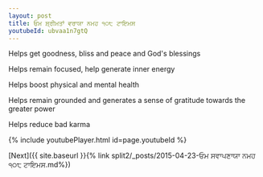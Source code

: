 ```yaml
---
layout: post
title: ਓਮ ਸ਼੍ਰੀਮਤਾਂ ਵਰਾਯਾ ਨਮਹ ੧੦੮ ਟਾਇਮਸ
youtubeId: ubvaa1n7gtQ
---
```

 
 
Helps get goodness, bliss and peace and God's blessings
 
Helps remain focused, help generate inner energy 
 
Helps boost physical and mental health 
 
Helps remain grounded and generates a sense of gratitude towards the greater power 
 
Helps reduce bad karma
 
 
 
 


{% include youtubePlayer.html id=page.youtubeId %}
 
[Next]({{ site.baseurl }}{% link  split2/_posts/2015-04-23-ਓਮ ਸਵਾਪਣਾਯਾ ਨਮਹ ੧੦੮ ਟਾਇਮਸ.md%})
 
